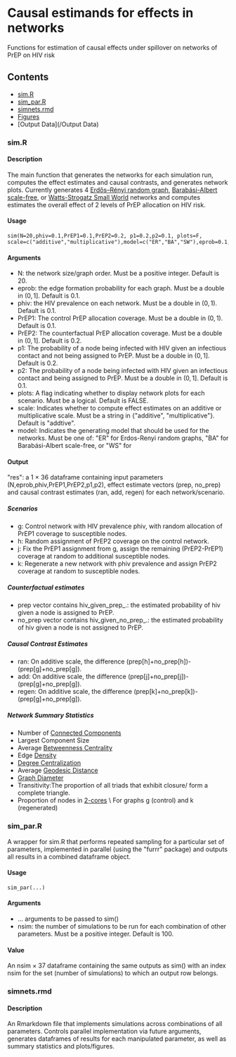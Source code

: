 # Causal estimands for effects in networks
Functions for estimation of causal effects under spillover on networks of PrEP on HIV risk
## Contents 
* [sim.R](/sim.R)
* [sim_par.R](/sim_par.R)
* [simnets.rmd](/simnets.rmd)
* [Figures](/Figures)
* [Output Data](/Output Data)
### sim.R
#### Description
The main function that generates the networks for each simulation run, computes the effect estimates and causal contrasts, and generates network plots.
Currently generates 4 [Erdős–Rényi random graph](https://en.wikipedia.org/wiki/Erd%C5%91s%E2%80%93R%C3%A9nyi_model), [Barabási-Albert scale-free](https://en.wikipedia.org/wiki/Barab%C3%A1si%E2%80%93Albert_model), or [Watts-Strogatz Small World](https://en.wikipedia.org/wiki/Watts%E2%80%93Strogatz_model) networks and computes estimates the overall effect of 2 levels of PrEP allocation on HIV risk.
#### Usage
```{r}
sim(N=20,phiv=0.1,PrEP1=0.1,PrEP2=0.2, p1=0.2,p2=0.1, plots=F, scale=c("additive","multiplicative"),model=c("ER","BA","SW"),eprob=0.1,pow=1,nb=5,rprob=0.05)
```
#### Arguments
* N: the network size/graph order. Must be a positive integer. Default is 20.
* eprob: the edge formation probability for each graph. Must be a double in $(0,1]$. Default is 0.1.
* phiv: the HIV prevalence on each network. Must be a double in $(0,1)$. Default is 0.1.
* PrEP1: The control PrEP allocation coverage. Must be a double in $(0,1)$. Default is 0.1.
* PrEP2: The counterfactual PrEP allocation coverage. Must be a double in $(0,1]$. Default is 0.2.
* p1: The probability of a node being infected with HIV given an infectious contact and not being assigned to PrEP. Must be a double in $(0,1]$. Default is 0.2.
* p2: The probability of a node being infected with HIV given an infectious contact and being assigned to PrEP. Must be a double in $(0,1]$. Default is 0.1.
* plots: A flag indicating whether to display network plots for each scenario. Must be a logical. Default is FALSE.
* scale: Indicates whether to compute effect estimates on an additive or multiplicative scale. Must be a string in {"additive", "multiplicative"}. Default is "addtive".
* model: Indicates the generating model that should be used for the networks. Must be one of: "ER" for Erdos-Renyi random graphs, "BA" for Barabási-Albert scale-free, or "WS" for   

#### Output 
"res": a 1 $\times$ 36 dataframe containing input parameters (N,eprob,phiv,PrEP1,PrEP2,p1,p2), 
effect estimate vectors (prep, no_prep) and causal contrast estimates (ran, add, regen) for each network/scenario.
##### Scenarios
* g: Control network with HIV prevalence phiv, with random allocation of PrEP1 coverage to susceptible nodes. 
* h: Random assignment of PrEP2 coverage on the control network.
* j: Fix the PrEP1 assignment from g, assign the remaining (PrEP2-PrEP1) coverage at random to additional susceptible nodes.
* k: Regenerate a new network with phiv prevalence and assign PrEP2 coverage at random to susceptible nodes. 
##### Counterfactual estimates
* prep vector contains hiv_given_prep_.: the estimated probability of hiv given a node is assigned to PrEP.
* no_prep vector contains hiv_given_no_prep_.:  the estimated probability of hiv given a node is not assigned to PrEP.

##### Causal Contrast Estimates
* ran: On additive scale, the difference (prep[h]+no_prep[h])-(prep[g]+no_prep[g]).
* add: On additive scale, the difference (prep[j]+no_prep[j])-(prep[g]+no_prep[g]).
* regen: On additive scale, the difference (prep[k]+no_prep[k])-(prep[g]+no_prep[g]).
##### Network Summary Statistics
* Number of [Connected Components](https://en.wikipedia.org/wiki/Component_(graph_theory))
* Largest Component Size
* Average [Betweenness Centrality](https://en.wikipedia.org/wiki/Betweenness_centrality)
* Edge [Density](https://en.wikipedia.org/wiki/Dense_graph)
* [Degree Centralization](https://en.wikipedia.org/wiki/Centrality#Degree_centrality)
* Average [Geodesic Distance](https://en.wikipedia.org/wiki/Distance_(graph_theory))
* [Graph Diameter](https://en.wikipedia.org/wiki/Distance_(graph_theory))
* Transitivity:The proportion of all triads that exhibit closure/ form a complete triangle.
* Proportion of nodes in [2-cores](https://en.wikipedia.org/wiki/Degeneracy_(graph_theory)#k-Cores) \
For graphs g (control) and k (regenerated)
### sim_par.R
A wrapper for sim.R that performs repeated sampling for a particular set of parameters, implemented in parallel (using the "furrr" package) and outputs all results in a combined dataframe object.
#### Usage
```{r}
sim_par(...)
```
#### Arguments
* ... arguments to be passed to sim()
* nsim: the number of simulations to be run for each combination of other parameters. Must be a positive integer. Default is 100.
#### Value
An nsim $\times$ 37 dataframe containing the same outputs as sim() with an index nsim for the set (number of simulations) to which an output row belongs.
### simnets.rmd 
#### Description
An Rmarkdown file that implements simulations across combinations of all parameters. Controls parallel implementation via future arguments, generates dataframes of results for each manipulated parameter, as well as summary statistics and plots/figures.

